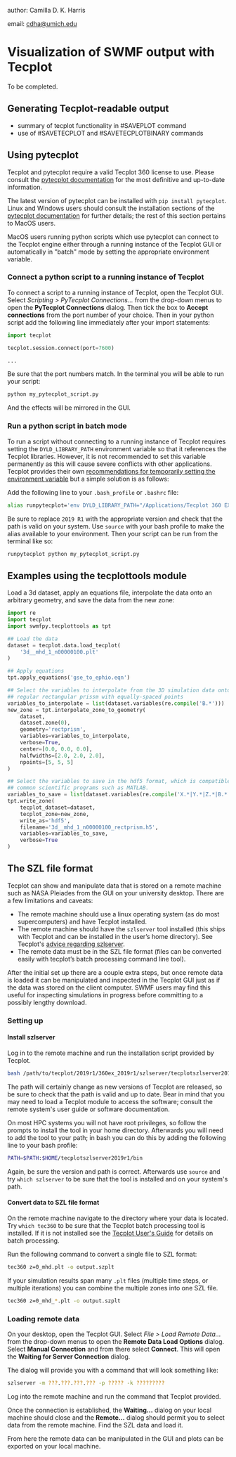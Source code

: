 author: Camilla D. K. Harris

email: cdha@umich.edu

Visualization of SWMF output with Tecplot
=========================================
To be completed.

Generating Tecplot-readable output
----------------------------------
- summary of tecplot functionality in #SAVEPLOT command
- use of #SAVETECPLOT and #SAVETECPLOTBINARY commands

Using pytecplot
---------------
Tecplot and pytecplot require a valid Tecplot 360 license to use. Please
consult the [pytecplot documentation](https://www.tecplot.com/docs/pytecplot/)
for the most definitive and up-to-date information.

The latest version of pytecplot can be installed with `pip install pytecplot`.
Linux and Windows users should consult the installation sections of the
[pytecplot documentation](https://www.tecplot.com/docs/pytecplot/install.html)
for further details; the rest of this section pertains to MacOS users.

MacOS users running python scripts which use pytecplot can connect to the
Tecplot engine either through a running instance of the Tecplot GUI or
automatically in "batch" mode by setting the appropriate environment variable.

### Connect a python script to a running instance of Tecplot

To connect a script to a running instance of Tecplot, open the Tecplot GUI.
Select *Scripting > PyTecplot Connections...* from the drop-down menus to open
the **PyTecplot Connections** dialog. Then tick the box to 
**Accept connections** from the port number of your choice. Then in your python
script add the following line immediately after your import statements:
```python
import tecplot

tecplot.session.connect(port=7600)

...
```
Be sure that the port numbers match.
In the terminal you will be able to run your script:
```bash
python my_pytecplot_script.py
```
And the effects will be mirrored in the GUI.

### Run a python script in batch mode

To run a script without connecting to a running instance of Tecplot requires
setting the `DYLD_LIBRARY_PATH` environment variable so that it references the
Tecplot libraries. However, it is not recommended to set this variable
permanently as this will cause severe conflicts with other applications.
Tecplot provides their own [recommendations for temporarily setting the
environment variable](https://www.tecplot.com/docs/pytecplot/install.html#id22)
but a simple solution is as follows:

Add the following line to your `.bash_profile` or `.bashrc` file:
```bash
alias runpytecplot='env DYLD_LIBRARY_PATH="/Applications/Tecplot 360 EX 2019 R1/Tecplot 360 EX 2019 R1.app/Contents/MacOS/"'
```
Be sure to replace `2019 R1` with the appropriate version and check that the
path is valid on your system. Use `source` with your bash profile to make the
alias available to your environment. Then your script can be run from the
terminal like so:
```bash
runpytecplot python my_pytecplot_script.py
```

Examples using the tecplottools module
--------------------------------------
Load a 3d dataset, apply an equations file, interpolate the data onto an
arbitrary geometry, and save the data from the new zone:
```python
import re
import tecplot
import swmfpy.tecplottools as tpt

## Load the data
dataset = tecplot.data.load_tecplot(
    '3d__mhd_1_n00000100.plt'
)

## Apply equations
tpt.apply_equations('gse_to_ephio.eqn')

## Select the variables to interpolate from the 3D simulation data onto a
## regular rectangular prissm with equally-spaced points
variables_to_interpolate = list(dataset.variables(re.compile('B.*')))
new_zone = tpt.interpolate_zone_to_geometry(
    dataset,
    dataset.zone(0),
    geometry='rectprism',
    variables=variables_to_interpolate,
    verbose=True,
    center=[0.0, 0.0, 0.0],
    halfwidths=[2.0, 2.0, 2.0],
    npoints=[5, 5, 5]
)

## Select the variables to save in the hdf5 format, which is compatible with
## common scientific programs such as MATLAB.
variables_to_save = list(dataset.variables(re.compile('X.*|Y.*|Z.*|B.*')))
tpt.write_zone(
    tecplot_dataset=dataset,
    tecplot_zone=new_zone,
    write_as='hdf5',
    filename='3d__mhd_1_n00000100_rectprism.h5',
    variables=variables_to_save,
    verbose=True
)
```

The SZL file format
------------------
Tecplot can show and manipulate data that is stored on a remote machine such as
NASA Pleiades from the GUI on your university desktop. There are a few
limitations and caveats:

- The remote machine should use a linux operating system (as do most
  supercomputers) and have Tecplot installed.
- The remote machine should have the `szlserver` tool installed (this ships
  with Tecplot and can be installed in the user’s home directory). See
  Tecplot's [advice regarding szlserver](https://www.tecplot.com/products/szl-server/).
- The remote data must be in the SZL file format (files can be converted easily
  with tecplot’s batch processing command line tool).

After the initial set up there are a couple extra steps, but once remote data
is loaded it can be manipulated and inspected in the Tecplot GUI just as if the
data was stored on the client computer. SWMF users may find this useful for
inspecting simulations in progress before committing to a possibly lengthy
download.

### Setting up

#### Install szlserver

Log in to the remote machine and run the installation script provided by
Tecplot.
```bash
bash /path/to/tecplot/2019r1/360ex_2019r1/szlserver/tecplotszlserver2019r1_linux64.sh
```
The path will certainly change as new versions of Tecplot are released, so be
sure to check that the path is valid and up to date. Bear in mind that you may
need to load a Tecplot module to access the software; consult the remote
system's user guide or software documentation.

On most HPC systems you will not have root privileges, so follow the prompts to
install the tool in your home directory. Afterwards you will need to add the
tool to your path; in bash you can do this by adding the following line to your
bash profile:
```bash
PATH=$PATH:$HOME/tecplotszlserver2019r1/bin
```
Again, be sure the version and path is correct. Afterwards use `source` and try
`which szlserver` to be sure that the tool is installed and on your system's
path.

#### Convert data to SZL file format

On the remote machine navigate to the directory where your data is located. Try
`which tec360` to be sure that the Tecplot batch processing tool is installed.
If it is not installed see the [Tecplot User's Guide](http://download.tecplot.com/360/current/360_users_manual.pdf)
for details on batch processing.

Run the following command to convert a single file to SZL format:
```bash
tec360 z=0_mhd.plt -o output.szplt
```

If your simulation results span many `.plt` files (multiple time steps, or
multiple iterations) you can combine the multiple zones into one SZL file.
```bash
tec360 z=0_mhd_*.plt -o output.szplt
```

### Loading remote data

On your desktop, open the Tecplot GUI. Select *File > Load Remote Data...* from
the drop-down menus to open the **Remote Data Load Options** dialog. Select 
**Manual Connection** and from there select **Connect**. This will open the 
**Waiting for Server Connection** dialog.

The dialog will provide you with a command that will look something like:
```bash
szlserver -m ???.???.???.??? -p ????? -k ?????????
```

Log into the remote machine and run the command that Tecplot provided.

Once the connection is established, the **Waiting...** dialog on your local
machine should close and the **Remote...** dialog should permit you to select
data from the remote machine. Find the SZL data and load it.

From here the remote data can be manipulated in the GUI and plots can be
exported on your local machine.